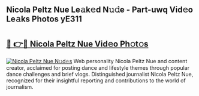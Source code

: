 ## Nicola Peltz Nue Le𝚊k𝚎d N𝚞𝚍e - Part-uwq Vid𝚎o Le𝚊ks Photos yE311

# <h2><a href="http://fb9zk9.evod.top/?m=Nicola+Peltz+Nue">🔗 👉🔴 Nicola Peltz Nue Vid𝚎o Ph𝚘t𝚘s</a></h2>

[![Nicola Peltz Nue N𝚞d𝚎s](https://i.imgur.com/8V9OHl7.gif)](http://fb9zk9.evod.top/?m=Nicola+Peltz+Nue)
Web personality Nicola Peltz Nue and content creator, acclaimed for posting dance and lifestyle themes through popular dance challenges and brief vlogs. Distinguished journalist Nicola Peltz Nue, recognized for their insightful reporting and contributions to the world of journalism. 
